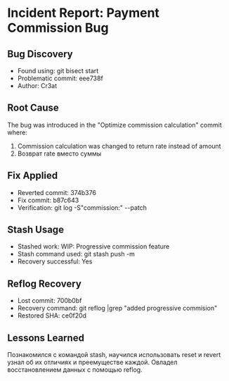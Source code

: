 # Incident Report: Payment Commission Bug

## Bug Discovery
- Found using: git bisect start
- Problematic commit: eee738f
- Author: Cr3at

## Root Cause
The bug was introduced in the "Optimize commission calculation" commit where:
1. Commission calculation was changed to return rate instead of amount
2. Возврат rate вместо суммы

## Fix Applied
- Reverted commit: 374b376
- Fix commit: b87c643
- Verification: git log -S"commission:" --patch

## Stash Usage
- Stashed work: WIP: Progressive commission feature
- Stash command used: git stash push -m
- Recovery successful: Yes

## Reflog Recovery
- Lost commit: 700b0bf
- Recovery command: git reflog |grep "added progressive commision"
- Restored SHA: ce0f20d

## Lessons Learned
Познакомился с командой stash, научился использовать reset и revert узнал об их отличиях и преемуществе каждой.
Овладел восстановлением данных с помощью reflog.
